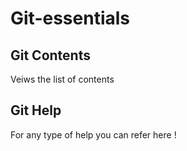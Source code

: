 # Git-essentials

## Git Contents
Veiws the list of contents
## Git Help
For any type of help you can refer here !
